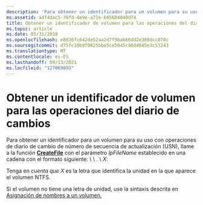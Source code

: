 ```yaml
---
description: 'Para obtener un identificador para un volumen para su uso con operaciones de diario de cambio de número de secuencia de actualización (USN), llame a la función CreateFile con el parámetro lpFileName establecido en una cadena con el formato siguiente: \\ \\ . \\ X.'
ms.assetid: a4f4dac5-76fd-4e9e-a71e-665684840d74
title: Obtener un identificador de volumen para las operaciones del diario de cambios
ms.topic: article
ms.date: 05/31/2018
ms.openlocfilehash: e8036fc642de52aa2d7f9bab66dd2e380dcc070c
ms.sourcegitcommit: d75fc10b9f0825bbe5ce5045c90d4045e3c53243
ms.translationtype: MT
ms.contentlocale: es-ES
ms.lasthandoff: 09/13/2021
ms.locfileid: "127069893"
---
```

# <a name="obtaining-a-volume-handle-for-change-journal-operations"></a>Obtener un identificador de volumen para las operaciones del diario de cambios

Para obtener un identificador para un volumen para su uso con operaciones de diario de cambio de número de secuencia de actualización (USN), llame a la función [**CreateFile**](/windows/desktop/api/FileAPI/nf-fileapi-createfilea) con el parámetro *lpFileName* establecido en una cadena con el formato siguiente: \\ \\ . \\ *X*:

Tenga en *cuenta que X* es la letra que identifica la unidad en la que aparece el volumen NTFS.

Si el volumen no tiene una letra de unidad, use la sintaxis descrita en [Asignación de nombres a un volumen.](naming-a-volume.md)

 

 



